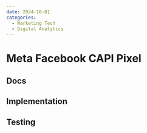 ```yaml
---
date: 2024-10-01
categories:
  - Marketing Tech
  - Digital Analytics
---
```


# Meta Facebook CAPI Pixel

## Docs


## Implementation

## Testing